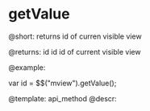 getValue
=============


@short: returns id of curren visible view
	

@returns:
id		id		id of current visible view

@example:

var id = $$("mview").getValue();

@template:	api_method
@descr:


